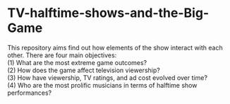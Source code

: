 # TV-halftime-shows-and-the-Big-Game
This repository aims find out how elements of the show interact with each other. There are four main objectives:
  <br />(1) What are the most extreme game outcomes?
  <br />(2) How does the game affect television viewership?
  <br />(3) How have viewership, TV ratings, and ad cost evolved over time?
  <br />(4) Who are the most prolific musicians in terms of halftime show performances?

